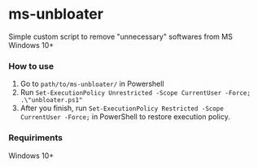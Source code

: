 # ms-unbloater
Simple custom script to remove "unnecessary" softwares from MS Windows 10+

### How to use
1. Go to `path/to/ms-unbloater/` in Powershell
2. Run `Set-ExecutionPolicy Unrestricted -Scope CurrentUser -Force; .\"unbloater.ps1"`
3. After you finish, run `Set-ExecutionPolicy Restricted -Scope CurrentUser -Force;` in PowerShell to restore execution policy.

### Requiriments
Windows 10+

